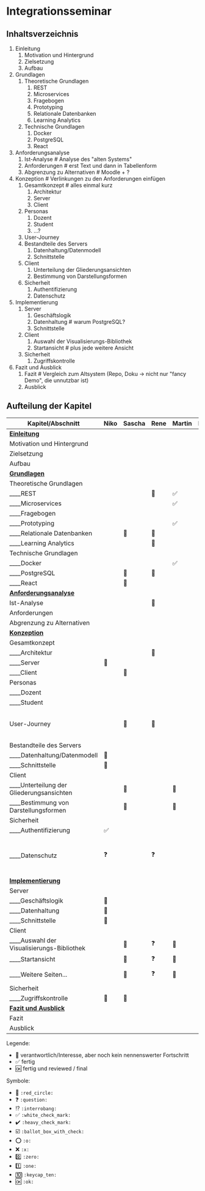 # Integrationsseminar 

## Inhaltsverzeichnis

1. Einleitung
   1. Motivation und Hintergrund
   1. Zielsetzung
   1. Aufbau
1. Grundlagen
   1. Theoretische Grundlagen
      1. REST
      1. Microservices
      1. Fragebogen
      1. Prototyping
      1. Relationale Datenbanken
      1. Learning Analytics
   1. Technische Grundlagen
      1. Docker
      1. PostgreSQL
      1. React
1. Anforderungsanalyse
   1. Ist-Analyse # Analyse des "alten Systems"
   1. Anforderungen # erst Text und dann in Tabellenform
   1. Abgrenzung zu Alternativen # Moodle + ?
1. Konzeption # Verlinkungen zu den Anforderungen einfügen
   1. Gesamtkonzept # alles einmal kurz
      1. Architektur
      1. Server
      1. Client
   1. Personas
      1. Dozent
      1. Student
      1. ...?
   1. User-Journey
   1. Bestandteile des Servers
      1. Datenhaltung/Datenmodell
      2. Schnittstelle
   1. Client
      1. Unterteilung der Gliederungsansichten
      1. Bestimmung von Darstellungsformen
   1. Sicherheit
      1. Authentifizierung
      2. Datenschutz
2. Implementierung
   1. Server
      1. Geschäftslogik
      2. Datenhaltung # warum PostgreSQL?
      3. Schnittstelle
   2. Client
      1. Auswahl der Visualisierungs-Bibliothek
      2. Startansicht # plus jede weitere Ansicht
   3. Sicherheit
      1. Zugriffskontrolle
3. Fazit und Ausblick
   1. Fazit # Vergleich zum Altsystem (Repo, Doku -> nicht nur "fancy Demo", die unnutzbar ist)
   2. Ausblick

## Aufteilung der Kapitel

| Kapitel/Abschnitt                          | Niko               | Sascha       | Rene         | Martin       | Erik         | Julian       | Kommentar                                               |
| ------------------------------------------ | ------------------ | ------------ | ------------ | ------------ | ------------ | ------------ | ------------------------------------------------------- |
| **<u>Einleitung</u>**                      |                    |              |              |              |              | :red_circle: |                                                         |
| Motivation und Hintergrund                 |                    |              |              |              |              | :red_circle: |                                                         |
| Zielsetzung                                |                    |              |              |              |              | :red_circle: |                                                         |
| Aufbau                                     |                    |              |              |              |              | :red_circle: |                                                         |
| **<u>Grundlagen</u>**                      |                    |              |              |              |              |              |                                                         |
| Theoretische Grundlagen                    |                    |              |              |              |              |              |                                                         |
| ____REST                                   |                    |              | :red_circle: | :white_check_mark: |              |              |                                                         |
| ____Microservices                          |                    |              |              | :white_check_mark: |              |              |                                                         |
| ____Fragebogen                             |                    |              |              |              | :red_circle: |              |                                                         |
| ____Prototyping                          |                    |              |              | :white_check_mark: |              |              |                                                         |
| ____Relationale Datenbanken                |                    | :red_circle: | :red_circle: |              |              |              |                                                         |
| ____Learning Analytics                     |                    |              | :red_circle: |              |              |              |                                                         |
| Technische Grundlagen                      |                    |              |              |              |              |              |                                                         |
| ____Docker                                 |                    |              |              | :white_check_mark: |              |              |                                                         |
| ____PostgreSQL                             |                    | :red_circle: | :red_circle: |              |              |              |                                                         |
| ____React                                  |                    | :red_circle: |              |              |              |              |                                                         |
| **<u>Anforderungsanalyse</u>**             |                    |              |              |              |              |              |                                                         |
| Ist-Analyse                                |                    |              | :red_circle: |              |              | :red_circle: |                                                         |
| Anforderungen                              |                    |              |              |              |              | :red_circle: |                                                         |
| Abgrenzung zu Alternativen                 |                    |              |              |              |              | :red_circle: |                                                         |
| **<u>Konzeption</u>**                      |                    |              |              |              |              |              |                                                         |
| Gesamtkonzept                              |                    |              |              |              |              |              |                                                         |
| ____Architektur                            |                    |              | :red_circle: |              |              |              |                                                         |
| ____Server                                 | :red_circle:       |              |              |              |              |              |                                                         |
| ____Client                                 |                    | :red_circle: |              |              |              |              |                                                         |
| Personas                                   |                    |              |              |              |              |              |                                                         |
| ____Dozent                                 |                    |              |              |              | :red_circle: | :red_circle: |                                                         |
| ____Student                                |                    |              |              |              | :red_circle: | :red_circle: |                                                         |
| User-Journey                               |                    | :red_circle: | :red_circle: |              |              |              | Screenshots mit Markierung + BPMN                       |
| Bestandteile des Servers                   |                    |              |              |              |              |              |                                                         |
| ____Datenhaltung/Datenmodell               | :red_circle:       |              |              |              |              |              |                                                         |
| ____Schnittstelle                          | :red_circle:       |              |              |              |              |              |                                                         |
| Client                                     |                    |              |              |              |              |              |                                                         |
| ____Unterteilung der Gliederungsansichten  |                    | :red_circle: |              | :red_circle: | :red_circle: |              |                                                         |
| ____Bestimmung von Darstellungsformen      |                    | :red_circle: |              | :red_circle: | :red_circle: |              |                                                         |
| Sicherheit                                 |                    |              |              |              |              |              |                                                         |
| ____Authentifizierung                      | :white_check_mark: |              |              |              |              |              |                                                         |
| ____Datenschutz                            | :question:         |              | :question:   |              |              |              | Beschreibung inwiefern das für das Projekt wichtig ist. |
| **<u>Implementierung</u>**                 |                    |              |              |              |              |              |                                                         |
| Server                                     |                    |              |              |              |              |              |                                                         |
| ____Geschäftslogik                         | :red_circle:       |              |              |              |              |              |                                                         |
| ____Datenhaltung                           | :red_circle:       |              |              |              |              |              |                                                         |
| ____Schnittstelle                          | :red_circle:       |              |              |              |              |              |                                                         |
| Client                                     |                    |              |              |              |              |              |                                                         |
| ____Auswahl der Visualisierungs-Bibliothek |                    | :red_circle: | :question:   | :red_circle: | :red_circle: |              |                                                         |
| ____Startansicht                           |                    | :red_circle: | :question:   | :red_circle: | :red_circle: |              |                                                         |
| ____Weitere Seiten...                      |                    | :red_circle: | :question:   | :red_circle: | :red_circle: |              | kommt noch viel dazu.                                   |
| Sicherheit                                 |                    |              |              |              |              |              |                                                         |
| ____Zugriffskontrolle                      | :red_circle:       | :red_circle: |              |              |              |              |                                                         |
| **<u>Fazit und Ausblick</u>**              |                    |              |              |              |              |              |                                                         |
| Fazit                                      |                    |              |              |              |              |              |                                                         |
| Ausblick                                   |                    |              |              |              |              |              |                                                         |

Legende:
- :red_circle: verantwortlich/Interesse, aber noch kein nennenswerter Fortschritt
- :white_check_mark: fertig
- :ok: fertig und reviewed / final

Symbole:
- :red_circle: `:red_circle:`
- :question: `:question:`
- :interrobang: `:interrobang:`
- :white_check_mark: `:white_check_mark:`
- :heavy_check_mark: `:heavy_check_mark:`
- :ballot_box_with_check: `:ballot_box_with_check:`
- :o: `:o:`
- :x: `:x:`
- :zero: `:zero:`
- :one: `:one:`
- :keycap_ten: `:keycap_ten:`
- :ok: `:ok:`

